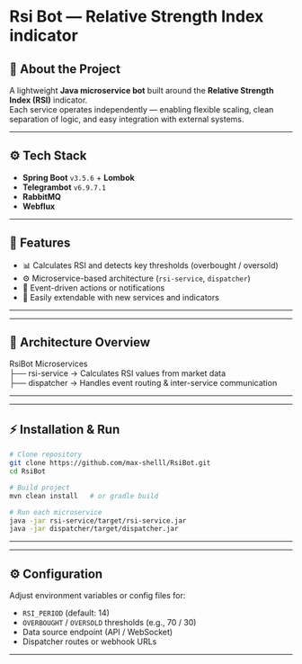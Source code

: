 # Rsi Bot — Relative Strength Index indicator

## 🧩 About the Project

A lightweight **Java microservice bot** built around the **Relative Strength Index (RSI)** indicator.  
Each service operates independently — enabling flexible scaling, clean separation of logic, and easy integration with external systems.

---

## ⚙️ Tech Stack

- **Spring Boot** `v3.5.6` + **Lombok**
- **Telegrambot** `v6.9.7.1`
- **RabbitMQ**
- **Webflux**

---

## 🚀 Features
- 📊 Calculates RSI and detects key thresholds (overbought / oversold)
- ⚙️ Microservice-based architecture (`rsi-service`, `dispatcher`)
- 🔔 Event-driven actions or notifications
- 🧩 Easily extendable with new services and indicators

---

---

## 🧱 Architecture Overview
RsiBot Microservices    
├── rsi-service → Calculates RSI values from market data   
├── dispatcher → Handles event routing & inter-service communication    

---

---

## ⚡ Installation & Run   
```bash
# Clone repository
git clone https://github.com/max-shelll/RsiBot.git
cd RsiBot

# Build project
mvn clean install   # or gradle build

# Run each microservice
java -jar rsi-service/target/rsi-service.jar
java -jar dispatcher/target/dispatcher.jar
```

---

---

## ⚙️ Configuration
Adjust environment variables or config files for:

* `RSI_PERIOD` (default: 14)
* `OVERBOUGHT` / `OVERSOLD` thresholds (e.g., 70 / 30)
* Data source endpoint (API / WebSocket)
* Dispatcher routes or webhook URLs

---
